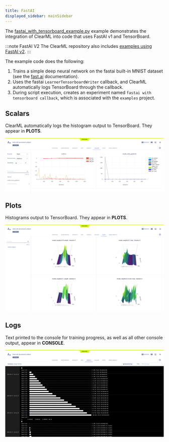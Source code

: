 ```yaml
---
title: FastAI
displayed_sidebar: mainSidebar
---
```

The [fastai_with_tensorboard_example.py](https://github.com/allegroai/clearml/blob/master/examples/frameworks/fastai/legacy/fastai_with_tensorboard_example.py) 
example demonstrates the integration of ClearML into code that uses FastAI v1 and TensorBoard. 

:::note FastAI V2
The ClearML repository also includes [examples using FastAI v2](https://github.com/allegroai/clearml/tree/master/examples/frameworks/fastai).
:::


The example code does the following:
1. Trains a simple deep neural network on the fastai built-in MNIST dataset (see the [fast.ai](https://fastai1.fast.ai) documentation).
1. Uses the fastai `LearnerTensorboardWriter` callback, and ClearML automatically logs TensorBoard through the callback. 
1. During script execution, creates an experiment named `fastai with tensorboard callback`, which is associated with the `examples` project.

## Scalars

ClearML automatically logs the histogram output to TensorBoard. They appear in **PLOTS**.

![image](../../../img/examples_reporting_fastai_01.png)

## Plots

Histograms output to TensorBoard. They appear in **PLOTS**.

![image](../../../img/examples_reporting_fastai_02.png)

## Logs

Text printed to the console for training progress, as well as all other console output, appear in **CONSOLE**.

![image](../../../img/examples_reporting_fastai_03.png)

